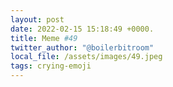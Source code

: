 ```yaml
---
layout: post
date: 2022-02-15 15:18:49 +0000.
title: Meme #49
twitter_author: "@boilerbitroom"
local_file: /assets/images/49.jpeg
tags: crying-emoji
---
```

